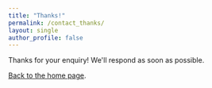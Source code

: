 ```yaml
---
title: "Thanks!"
permalink: /contact_thanks/
layout: single
author_profile: false
---
```


Thanks for your enquiry! We'll respond as soon as possible.

[Back to the home page](/).

